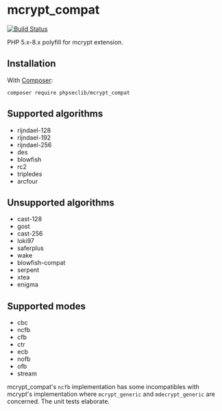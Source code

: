 # mcrypt_compat

[![Build Status](https://travis-ci.org/phpseclib/mcrypt_compat.svg?branch=master)](https://app.travis-ci.com/github/phpseclib/mcrypt_compat)

PHP 5.x-8.x polyfill for mcrypt extension.

## Installation

With [Composer](https://getcomposer.org/):

```
composer require phpseclib/mcrypt_compat
```

## Supported algorithms

- rijndael-128
- rijndael-192
- rijndael-256
- des
- blowfish
- rc2
- tripledes
- arcfour

## Unsupported algorithms

- cast-128
- gost
- cast-256
- loki97
- saferplus
- wake
- blowfish-compat
- serpent
- xtea
- enigma

## Supported modes

- cbc
- ncfb
- cfb
- ctr
- ecb
- nofb
- ofb
- stream

mcrypt_compat's `ncfb` implementation has some incompatibles with mcrypt's implementation where `mcrypt_generic` and `mdecrypt_generic` are concerned. The unit tests elaborate.
